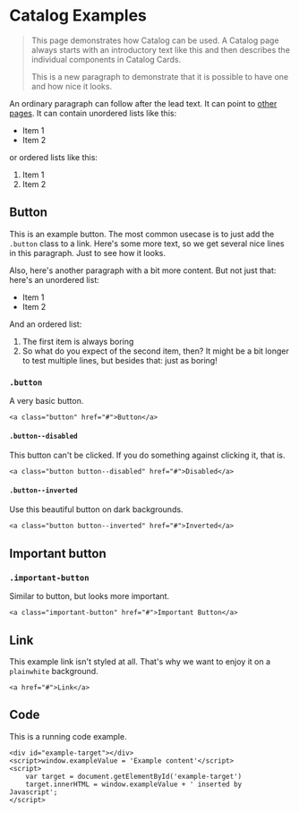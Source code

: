 # Catalog Examples

> This page demonstrates how Catalog can be used. A Catalog page always starts with an introductory text like this and then describes the individual components in Catalog Cards.
>
> This is a new paragraph to demonstrate that it is possible to have one and how nice it looks.

An ordinary paragraph can follow after the lead text. It can point to [other pages](#/). It can contain unordered lists like this:

- Item 1
- Item 2

or ordered lists like this:

1. Item 1
2. Item 2

## Button

This is an example button. The most common usecase is to just add the `.button` class to a link. Here's some more text, so we get several nice lines in this paragraph. Just to see how it looks.

Also, here's another paragraph with a bit more content. But not just that: here's an unordered list:

- Item 1
- Item 2

And an ordered list:

1. The first item is always boring
2. So what do you expect of the second item, then? It might be a bit longer to test multiple lines, but besides that: just as boring!

### `.button`

A very basic button.

```
<a class="button" href="#">Button</a>
```

#### `.button--disabled`

This button can't be clicked. If you do something against clicking it, that is.

```
<a class="button button--disabled" href="#">Disabled</a>
```

#### `.button--inverted`

Use this beautiful button on dark backgrounds.

```patterndark
<a class="button button--inverted" href="#">Inverted</a>
```

## Important button

### `.important-button`

Similar to button, but looks more important.

```
<a class="important-button" href="#">Important Button</a>
```


## Link

This example link isn't styled at all. That's why we want to enjoy it on a `plainwhite` background.

```plainwhite
<a href="#">Link</a>
```


## Code

This is a running code example.

```code
<div id="example-target"></div>
<script>window.exampleValue = 'Example content'</script>
<script>
    var target = document.getElementById('example-target')
    target.innerHTML = window.exampleValue + ' inserted by Javascript';
</script>
```
